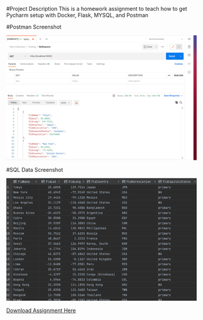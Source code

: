 #Project Description
This is a homework assignment to teach how to get Pycharm setup with Docker, Flask, MYSQL, and Postman


#Postman Screenshot

![postman_request_output](screenshots/postman.png)

#SQL Data Screenshot

![pycharm data query](screenshots/query.png)

[Download Assignment Here](IS601_HW5_VIDHI.pdf)
